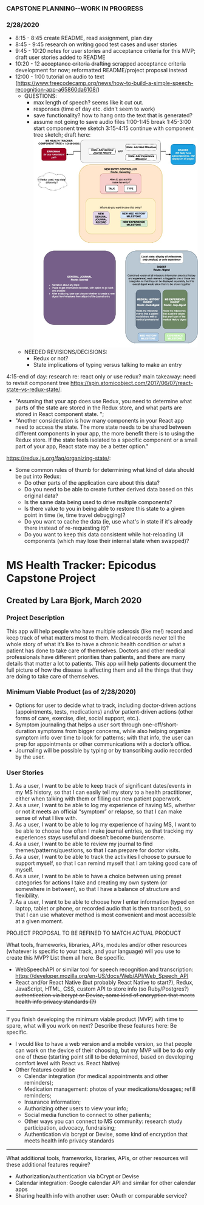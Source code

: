 ### CAPSTONE PLANNING--WORK IN PROGRESS
### 2/28/2020
* 8:15 - 8:45 create README, read assignment, plan day
* 8:45 - 9:45 research on writing good test cases and user stories
* 9:45 - 10:20 notes for user stories and acceptance criteria for this MVP; draft user stories added to README
* 10:20 - 12 ~~acceptance criteria drafting~~ scrapped acceptance criteria development for now; reformatted README/project proposal instead
* 12:00 - 1:00 tutorial on audio to text (https://www.freecodecamp.org/news/how-to-build-a-simple-speech-recognition-app-a65860da6108/)
  * QUESTIONS:
    * max length of speech? seems like it cut out.
    * responses (time of day etc. didn't seem to work)
    * save functionality? how to hang onto the text that is generated?
    * assume not going to save audio files
1:00-1:45 break
1:45-3:00 start component tree sketch
3:15-4:15 continue with component tree sketch; draft here: ![MS-Tracker-Component-Tree](/MS-Tracker-Component-Tree.jpg)
  * NEEDED REVISIONS/DECISIONS:
    * Redux or not?
    * State implications of typing versus talking to make an entry

4:15-end of day: research re: react only or use redux? main takeaway: need to revisit component tree
https://spin.atomicobject.com/2017/06/07/react-state-vs-redux-state/:
* "Assuming that your app does use Redux, you need to determine what parts of the state are stored in the Redux store, and what parts are stored in React component state. ";
* "Another consideration is how many components in your React app need to access the state. The more state needs to be shared between different components in your app, the more benefit there is to using the Redux store. If the state feels isolated to a specific component or a small part of your app, React state may be a better option."

https://redux.js.org/faq/organizing-state/:
* Some common rules of thumb for determining what kind of data should be put into Redux:
  * Do other parts of the application care about this data?
  * Do you need to be able to create further derived data based on this original data?
  * Is the same data being used to drive multiple components?
  * Is there value to you in being able to restore this state to a given point in time (ie, time travel debugging)?
  * Do you want to cache the data (ie, use what's in state if it's already there instead of re-requesting it)?
  * Do you want to keep this data consistent while hot-reloading UI components (which may lose their internal state when swapped)?


# MS Health Tracker: Epicodus Capstone Project
## Created by Lara Bjork, March 2020

### Project Description
This app will help people who have multiple sclerosis (like me!) record and keep track of what matters most to them. Medical records never tell the whole story of what it’s like to have a chronic health condition or what a patient has done to take care of themselves. Doctors and other medical professionals have different priorities than patients, and there are many details that matter a lot to patients. This app will help patients document the full picture of how the disease is affecting them and all the things that they are doing to take care of themselves.

### Minimum Viable Product (as of 2/28/2020)
* Options for user to decide what to track, including doctor-driven actions (appointments, tests, medications) and/or patient-driven actions (other forms of care, exercise, diet, social support, etc.).
* Symptom journaling that helps a user sort through one-off/short-duration symptoms from bigger concerns, while also helping organize symptom info over time to look for patterns; with that info, the user can prep for appointments or other communications with a doctor’s office.
* Journaling will be possible by typing or by transcribing audio recorded by the user.

### User Stories
1. As a user, I want to be able to keep track of significant dates/events in my MS history, so that I can easily tell my story to a health practitioner, either when talking with them or filling out new patient paperwork.
2. As a user, I want to be able to log my experience of having MS, whether or not it meets an official “symptom” or relapse, so that I can make sense of what I live with.
3. As a user, I want to be able to log my experience of having MS, I want to be able to choose how often I make journal entries, so that tracking my experiences stays useful and doesn’t become burdensome.
4. As a user, I want to be able to review my journal to find themes/patterns/questions, so that I can prepare for doctor visits.
5. As a user, I want to be able to track the activities I choose to pursue to support myself, so that I can remind myself that I am taking good care of myself.
6. As a user, I want to be able to have a choice between using preset categories for actions I take and creating my own system (or somewhere in between), so that I have a balance of structure and flexibility.
7. As a user, I want to be able to choose how I enter information (typed on laptop, tablet or phone, or recorded audio that is then transcribed), so that I can use whatever method is most convenient and most accessible at a given moment.




PROJECT PROPOSAL TO BE REFINED TO MATCH ACTUAL PRODUCT

What tools, frameworks, libraries, APIs, modules and/or other resources (whatever is specific to your track, and your language) will you use to create this MVP? List them all here. Be specific.

* WebSpeechAPI or similar tool for speech recognition and transcription: https://developer.mozilla.org/en-US/docs/Web/API/Web_Speech_API
* React and/or React Native (but probably React Native to start?), Redux, JavaScript, HTML, CSS, custom API to store info (so Ruby/Postgres?) ~~authentication via bcrypt or Devise, some kind of encryption that meets health info privacy standards (?)~~

* * *

If you finish developing the minimum viable product (MVP) with time to spare, what will you work on next? Describe these features here: Be specific.

* I would like to have a web version and a mobile version, so that people can work on the device of their choosing, but my MVP will be to do only one of these (starting point still to be determined, based on developing comfort level with React vs. React Native)
* Other features could be
  * Calendar integration (for medical appointments and other reminders);
  * Medication management: photos of your medications/dosages; refill reminders;
  * Insurance information;
  * Authorizing other users to view your info;
  * Social media function to connect to other patients;
  * Other ways you can connect to MS community: research study participation, advocacy, fundraising;
  * Authentication via bcrypt or Devise, some kind of encryption that meets health info privacy standards

* * *

What additional tools, frameworks, libraries, APIs, or other resources will these additional features require?
* Authorization/authentication via bCrypt or Devise
* Calendar integration: Google calendar API and similar for other calendar apps
* Sharing health info with another user: OAuth or comparable service?
